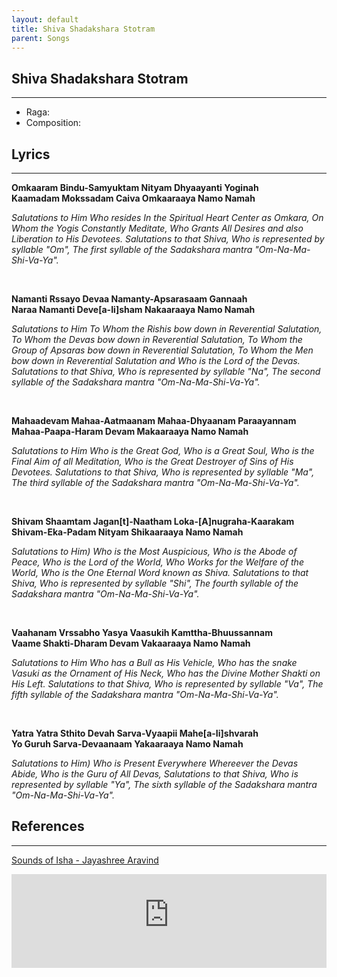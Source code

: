 ```yaml
---
layout: default
title: Shiva Shadakshara Stotram
parent: Songs
---
```


## Shiva Shadakshara Stotram
---
- Raga: 
- Composition: 

## Lyrics
---

<p>
    <strong>
        Omkaaram Bindu-Samyuktam Nityam Dhyaayanti Yoginah
        <br>
        Kaamadam Mokssadam Caiva Omkaaraaya Namo Namah
    </strong>
</p>

<p>
    <em>
        Salutations to Him Who resides In the Spiritual Heart Center as Omkara, On Whom the Yogis Constantly Meditate, Who Grants All Desires and also Liberation to His Devotees.
        Salutations to that Shiva, Who is represented by syllable "Om", The first syllable of the Sadakshara mantra "Om-Na-Ma-Shi-Va-Ya".
    </em>
</p>

<br>

<p>
    <strong>
        Namanti Rssayo Devaa Namanty-Apsarasaam Gannaah
        <br>
        Naraa Namanti Deve[a-Ii]sham Nakaaraaya Namo Namah
    </strong>
</p>

<p>
    <em>
        Salutations to Him To Whom the Rishis bow down in Reverential Salutation, To Whom the Devas bow down in Reverential Salutation, To Whom the Group of Apsaras bow down in Reverential Salutation, To Whom the Men bow down in Reverential Salutation and Who is the Lord of the Devas.
        Salutations to that Shiva, Who is represented by syllable "Na", The second syllable of the Sadakshara mantra "Om-Na-Ma-Shi-Va-Ya".
    </em>
</p>

<br>

<p>
    <strong>
        Mahaadevam Mahaa-Aatmaanam Mahaa-Dhyaanam Paraayannam
        <br>
        Mahaa-Paapa-Haram Devam Makaaraaya Namo Namah
    </strong>
</p>

<p>
    <em>
    Salutations to Him Who is the Great God, Who is a Great Soul, Who is the Final Aim of all Meditation, Who is the Great Destroyer of Sins of His Devotees.
    Salutations to that Shiva, Who is represented by syllable "Ma", The third syllable of the Sadakshara mantra "Om-Na-Ma-Shi-Va-Ya".
    </em>
</p>

<br>

<p>
    <strong>
        Shivam Shaamtam Jagan[t]-Naatham Loka-[A]nugraha-Kaarakam
        <br>
        Shivam-Eka-Padam Nityam Shikaaraaya Namo Namah
    </strong>
</p>

<p>
    <em>
        Salutations to Him) Who is the Most Auspicious, Who is the Abode of Peace, Who is the Lord of the World, Who Works for the Welfare of the World, Who is the One Eternal Word known as Shiva.
        Salutations to that Shiva, Who is represented by syllable "Shi", The fourth syllable of the Sadakshara mantra "Om-Na-Ma-Shi-Va-Ya".
    </em>
</p>

<br>

<p>
    <strong>
        Vaahanam Vrssabho Yasya Vaasukih Kamttha-Bhuussannam
        <br>
        Vaame Shakti-Dharam Devam Vakaaraaya Namo Namah
    </strong>
</p>

<p>
    <em>
        Salutations to Him Who has a Bull as His Vehicle, Who has the snake Vasuki as the Ornament of His Neck, Who has the Divine Mother Shakti on His Left.
        Salutations to that Shiva, Who is represented by syllable "Va", The fifth syllable of the Sadakshara mantra "Om-Na-Ma-Shi-Va-Ya".
    </em>
</p>

<br>

<p>
    <strong>
        Yatra Yatra Sthito Devah Sarva-Vyaapii Mahe[a-Ii]shvarah
        <br>
        Yo Guruh Sarva-Devaanaam Yakaaraaya Namo Namah
    </strong>
</p>

<p>
    <em>
        Salutations to Him) Who is Present Everywhere Whereever the Devas Abide, Who is the Guru of All Devas,
        Salutations to that Shiva, Who is represented by syllable "Ya", The sixth syllable of the Sadakshara mantra "Om-Na-Ma-Shi-Va-Ya".
    </em>
</p>



## References
---
[Sounds of Isha - Jayashree Aravind](https://open.spotify.com/track/1JezfL2a4MQqCsO5zK79W2?si=v8UuPmkuSsiErFobhRcsVA)

<iframe width="100%" src="https://www.youtube-nocookie.com/embed/Paab4IlspnI" frameborder="0" allow="accelerometer; autoplay; clipboard-write; encrypted-media; gyroscope; picture-in-picture" allowfullscreen></iframe>
